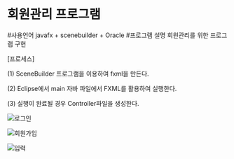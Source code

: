 # 회원관리 프로그램
#사용언어
  javafx + scenebuilder + Oracle
#프로그램 설명 
  회원관리를 위한 프로그램 구현
  
  [프로세스]
  
  (1) SceneBuilder 프로그램을 이용하여 fxml을 만든다.
  
  (2) Eclipse에서 main 자바 파일에서 FXML를 활용하여 실행한다.
  
  (3) 실행이 완료될 경우 Controller파일을 생성한다.
  
 ![로그인](https://user-images.githubusercontent.com/93520695/141286957-8b738cc9-8f24-4c15-8453-ed25258c99da.jpg)
 
 ![회원가입](https://user-images.githubusercontent.com/93520695/141286966-e6155fad-4313-41dc-a0dd-83cf2ad7acc4.jpg)
 
 ![입력](https://user-images.githubusercontent.com/93520695/141286968-cb758304-ee2f-495d-aaf8-bb7b965b3dfb.jpg)
